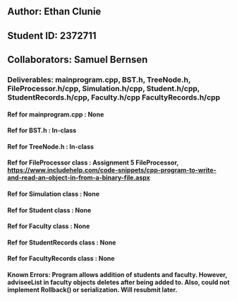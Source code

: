 ## Author: Ethan Clunie
## Student ID: 2372711
## Collaborators: Samuel Bernsen
### Deliverables: mainprogram.cpp, BST.h, TreeNode.h, FileProcessor.h/cpp, Simulation.h/cpp, Student.h/cpp, StudentRecords.h/cpp, Faculty.h/cpp FacultyRecords.h/cpp
#### Ref for mainprogram.cpp : None
#### Ref for BST.h : In-class
#### Ref for TreeNode.h : In-class
#### Ref for FileProcessor class : Assignment 5 FileProcessor, https://www.includehelp.com/code-snippets/cpp-program-to-write-and-read-an-object-in-from-a-binary-file.aspx
#### Ref for Simulation class : None
#### Ref for Student class : None
#### Ref for Faculty class : None
#### Ref for StudentRecords class : None
#### Ref for FacultyRecords class : None
#### Known Errors: Program allows addition of students and faculty. However, adviseeList in faculty objects deletes after being added to. Also, could not implement Rollback() or serialization. Will resubmit later.